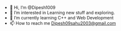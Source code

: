 - 👋 Hi, I’m @Dipesh1009
- 👀 I’m interested in Learning new stuff and exploring.
- 🌱 I’m currently learning C++ and Web Development
- 📫 How to reach me Dipesh09sahu2003@gmail.com

<!---
Dipesh1009/Dipesh1009 is a ✨ special ✨ repository because its `README.md` (this file) appears on your GitHub profile.
You can click the Preview link to take a look at your changes.
--->
